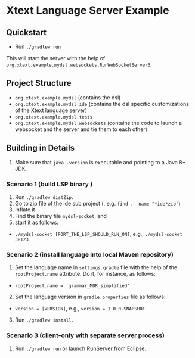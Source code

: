 # Xtext Language Server Example

## Quickstart

- Run `./gradlew run`

This will start the server with the help of `org.xtext.example.mydsl.websockets.RunWebSocketServer3`.

## Project Structure

- `org.xtext.example.mydsl` (contains the dsl)
- `org.xtext.example.mydsl.ide` (contains the dsl specific customizations of the Xtext language server)
- `org.xtext.example.mydsl.tests`
- `org.xtext.example.mydsl.websockets` (contains the code to launch a websocket and the server and tie them to each other)

## Building in Details

1. Make sure that `java -version` is executable and pointing to a Java 8+ JDK.

### Scenario 1 (build LSP binary )

1. Run `./gradlew distZip`.
2. Go to zip file of the ide sub project (, e.g. `find . -name "*ide*zip"`)
3. Inflate it
4. Find the binary file `mydsl-socket`, and
5. start it as follows:
- `./mydsl-socket [PORT_THE_LSP_SHOULD_RUN_ON]`, e.g., `./mydsl-socket 38123`

### Scenario 2 (install language into local Maven repository)

1. Set the language name in `settings.gradle` file with the help of the `rootProject.name` attribute. Do it, for instance, as follows:
- `rootProject.name = 'grammar_MDR_simplified'`
2. Set the language version in `gradle.properties` file as follows:
- `version = [VERSION]`, e.g., `version = 1.0.0-SNAPSHOT`
3. Run `./gradlew install`.

### Scenario 3 (client-only with separate server process)

1. Run `./gradlew run` or launch RunServer from Eclipse.